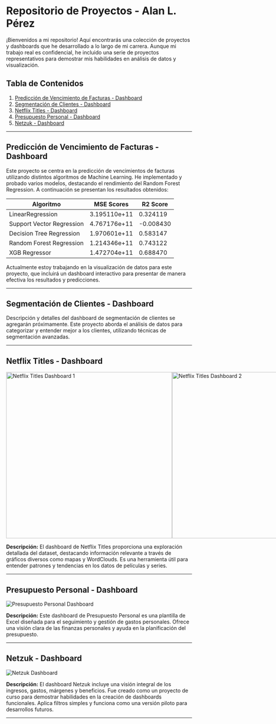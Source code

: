 # Repositorio de Proyectos - Alan L. Pérez

¡Bienvenidos a mi repositorio! Aquí encontrarás una colección de proyectos y dashboards que he desarrollado a lo largo de mi carrera. Aunque mi trabajo real es confidencial, he incluido una serie de proyectos representativos para demostrar mis habilidades en análisis de datos y visualización.

## Tabla de Contenidos

1. [Predicción de Vencimiento de Facturas - Dashboard](#predicción-de-vencimiento-de-facturas---dashboard)
2. [Segmentación de Clientes - Dashboard](#segmentación-de-clientes---dashboard)
3. [Netflix Titles - Dashboard](#netflix-titles---dashboard)
4. [Presupuesto Personal - Dashboard](#presupuesto-personal---dashboard)
5. [Netzuk - Dashboard](#netzuk---dashboard)

---

## Predicción de Vencimiento de Facturas - Dashboard

Este proyecto se centra en la predicción de vencimientos de facturas utilizando distintos algoritmos de Machine Learning. He implementado y probado varios modelos, destacando el rendimiento del Random Forest Regression. A continuación se presentan los resultados obtenidos:

| Algoritmo                  | MSE Scores          | R2 Score |
|----------------------------|---------------------|----------|
| LinearRegression           | 3.195110e+11        | 0.324119 |
| Support Vector Regression  | 4.767176e+11        | -0.008430|
| Decision Tree Regression   | 1.970601e+11        | 0.583147 |
| Random Forest Regression   | 1.214346e+11        | 0.743122 |
| XGB Regressor              | 1.472704e+11        | 0.688470 |

Actualmente estoy trabajando en la visualización de datos para este proyecto, que incluirá un dashboard interactivo para presentar de manera efectiva los resultados y predicciones.

---

## Segmentación de Clientes - Dashboard

Descripción y detalles del dashboard de segmentación de clientes se agregarán próximamente. Este proyecto aborda el análisis de datos para categorizar y entender mejor a los clientes, utilizando técnicas de segmentación avanzadas.

---

## Netflix Titles - Dashboard

<div style="display: flex; justify-content: space-around;">
  <img src="https://github.com/user-attachments/assets/b84268d5-4ff9-4def-b99d-ef77c1ffdeb2" alt="Netflix Titles Dashboard 1" width="450"/>
  <img src="https://github.com/user-attachments/assets/e2fa096a-e222-4977-b3f1-21dc4a52cdf9" alt="Netflix Titles Dashboard 2" width="450"/>
  <img src="https://github.com/user-attachments/assets/eb4c6122-0674-44a4-abda-c7fb792849e2" alt="Netflix Titles Dashboard 3" width="450"/>
  <img src="https://github.com/user-attachments/assets/d7ab12ae-d5b0-4228-94e2-70ebd4f591aa" alt="Netflix Titles Dashboard 4" width="450"/>
</div>

**Descripción:**
El dashboard de Netflix Titles proporciona una exploración detallada del dataset, destacando información relevante a través de gráficos diversos como mapas y WordClouds. Es una herramienta útil para entender patrones y tendencias en los datos de películas y series.

---

## Presupuesto Personal - Dashboard

![Presupuesto Personal Dashboard](https://github.com/user-attachments/assets/837a0061-c30f-4da0-9561-b088b1919bb9)


**Descripción:**
Este dashboard de Presupuesto Personal es una plantilla de Excel diseñada para el seguimiento y gestión de gastos personales. Ofrece una visión clara de las finanzas personales y ayuda en la planificación del presupuesto.

---

## Netzuk - Dashboard

![Netzuk Dashboard](https://github.com/user-attachments/assets/36933584-7ea5-4108-9a2d-c42b063cdfb9)

**Descripción:**
El dashboard Netzuk incluye una visión integral de los ingresos, gastos, márgenes y beneficios. Fue creado como un proyecto de curso para demostrar habilidades en la creación de dashboards funcionales. Aplica filtros simples y funciona como una versión piloto para desarrollos futuros.

---
